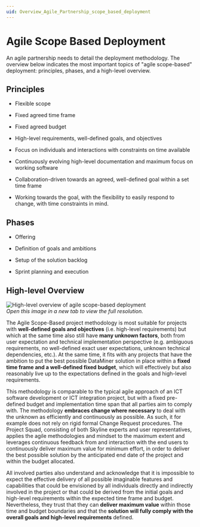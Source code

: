 ```yaml
---
uid: Overview_Agile_Partnership_scope_based_deployment
---
```


# Agile Scope Based Deployment

An agile partnership needs to detail the deployment methodology. The overview below indicates the most important topics of "agile scope-based" deployment: principles, phases, and a high-level overview.

## Principles

- Flexible scope

- Fixed agreed time frame

- Fixed agreed budget

- High-level requirements, well-defined goals, and objectives

- Focus on individuals and interactions with constraints on time available

- Continuously evolving high-level documentation and maximum focus on working software

- Collaboration-driven towards an agreed, well-defined goal within a set time frame

- Working towards the goal, with the flexibility to easily respond to change, with time constraints in mind.

## Phases

- Offering

- Definition of goals and ambitions

- Setup of the solution backlog

- Sprint planning and execution

## High-level Overview

![High-level overview of agile scope-based deployment](~/dataminer-overview/images/ASB_methodology.png)<br>
*Open this image in a new tab to view the full resolution.*

The Agile Scope-Based project methodology is most suitable for projects with **well-defined goals and objectives** (i.e. high-level requirements) but which at the same time also still have **many unknown factors**, both from user expectation and technical implementation perspective (e.g. ambiguous requirements, no well-defined exact user expectations, unknown technical dependencies, etc.). At the same time, it fits with any projects that have the ambition to put the best possible DataMiner solution in place within a **fixed time frame and a well-defined fixed budget**, which will effectively but also reasonably live up to the expectations defined in the goals and high-level requirements.

This methodology is comparable to the typical agile approach of an ICT software development or ICT integration project, but with a fixed pre-defined budget and implementation time span that all parties aim to comply with. The methodology **embraces change where necessary** to deal with the unknown as efficiently and continuously as possible. As such, it for example does not rely on rigid formal Change Request procedures. The Project Squad, consisting of both Skyline experts and user representatives, applies the agile methodologies and mindset to the maximum extent and leverages continuous feedback from and interaction with the end users to continuously deliver maximum value for minimum effort, in order to deliver the best possible solution by the anticipated end date of the project and within the budget allocated.

All involved parties also understand and acknowledge that it is impossible to expect the effective delivery of all possible imaginable features and capabilities that could be envisioned by all individuals directly and indirectly involved in the project or that could be derived from the initial goals and high-level requirements within the expected time frame and budget. Nevertheless, they trust that they can **deliver maximum value** within those time and budget boundaries and that the **solution will fully comply with the overall goals and high-level requirements** defined.
